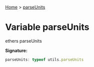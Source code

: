 [Home](../index.md) &gt; [parseUnits](./parseunits.md)

# Variable parseUnits

ethers parseUnits

<b>Signature:</b>

```typescript
parseUnits: typeof utils.parseUnits
```
